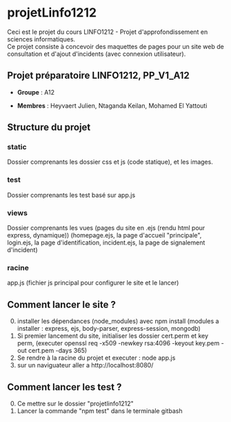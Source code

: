 # projetLinfo1212

Ceci est le projet du cours LINFO1212 - Projet d'approfondissement en sciences informatiques.  
Ce projet consiste à concevoir des maquettes de pages pour un site web de consultation et d'ajout d'incidents (avec connexion utilisateur).

## Projet préparatoire LINFO1212, PP_V1_A12

- **Groupe** : A12

- **Membres** : Heyvaert Julien, Ntaganda Keilan, Mohamed El Yattouti

## Structure du projet

### static

Dossier comprenants les dossier css et js (code statique), et les images.

### test

Dossier comprenants les test basé sur app.js

### views

Dossier comprenants les vues (pages du site en .ejs (rendu html pour express, dynamique))
(homepage.ejs, la page d'accueil "principale",
login.ejs, la page d'identification,
incident.ejs, la page de signalement d'incident)

### racine

app.js (fichier js principal pour configurer le site et le lancer)

## Comment lancer le site ?

0. installer les dépendances (node_modules) avec npm install
   (modules a installer : express, ejs, body-parser, express-session, mongodb)
1. Si premier lancement du site, initialiser les dossier cert.perm et key perm,
   (executer openssl req -x509 -newkey rsa:4096 -keyout key.pem -out cert.pem -days 365)
2. Se rendre à la racine du projet et executer : node app.js
3. sur un naviguateur aller a http://localhost:8080/

## Comment lancer les test ?

0. Ce mettre sur le dossier "projetlinfo1212"
1. Lancer la commande "npm test" dans le terminale gitbash
